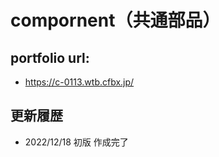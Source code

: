 # compornent（共通部品）

## portfolio url:

- https://c-0113.wtb.cfbx.jp/

## 更新履歴

- 2022/12/18 初版 作成完了
